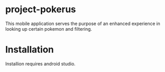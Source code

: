 # project-pokerus
This mobile application serves the purpose of an enhanced experience in looking up certain pokemon and filtering.

# Installation
Installion requires android studio.
